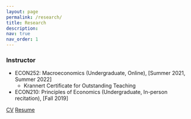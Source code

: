 ```yaml
---
layout: page
permalink: /research/
title: Research
description: 
nav: true
nav_order: 1
---
```


### Instructor
- ECON252: Macroeconomics (Undergraduate, Online), [Summer 2021, Summer 2022]
    - Krannert Certificate for Outstanding Teaching
- ECON210: Principles of Economics (Undergraduate, In-person recitation), [Fall 2019]


[CV](/assets/pdf/cv_sz.pdf)
[Resume](/assets/pdf/resume_sz.pdf)

